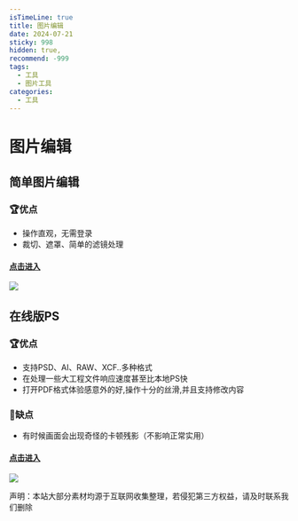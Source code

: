 ```yaml
---
isTimeLine: true
title: 图片编辑
date: 2024-07-21
sticky: 998
hidden: true,
recommend: -999
tags:
  - 工具
  - 图片工具
categories:
  - 工具
---
```


# 图片编辑

## 简单图片编辑

### **🏆优点**

+   操作直观，无需登录
+   裁切、遮罩、简单的滤镜处理

#### **[点击进入](https://toolwa.com/image-editor/)**

![](https://www.30aitool.com/wp-content/uploads/2024/01/7bee278c84e3291.webp)

## 在线版PS

### **🏆优点**

+   支持PSD、AI、RAW、XCF..多种格式
+   在处理一些大工程文件响应速度甚至比本地PS快
+   打开PDF格式体验感意外的好,操作十分的丝滑,并且支持修改内容

### **🥷缺点**

+   有时候画面会出现奇怪的卡顿残影（不影响正常实用）

#### **[点击进入](https://ps.gaoding.com/#/)**

![](https://www.30aitool.com/wp-content/uploads/2024/01/f02a4064a334763.webp)

声明：本站大部分素材均源于互联网收集整理，若侵犯第三方权益，请及时联系我们删除